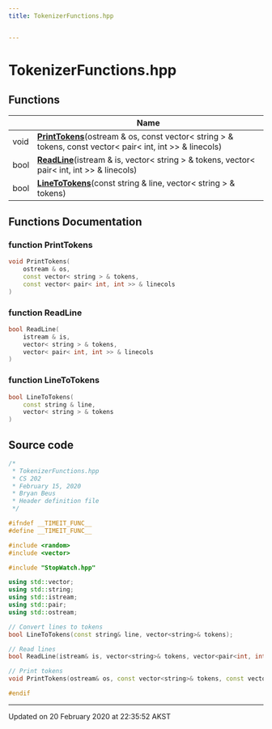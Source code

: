 ```yaml
---
title: TokenizerFunctions.hpp


---
```


# TokenizerFunctions.hpp










## Functions

|                | Name           |
| -------------- | -------------- |
| void | **[PrintTokens](Files/TokenizerFunctions_8hpp.md#function-printtokens)**(ostream & os, const vector< string > & tokens, const vector< pair< int, int >> & linecols)  |
| bool | **[ReadLine](Files/TokenizerFunctions_8hpp.md#function-readline)**(istream & is, vector< string > & tokens, vector< pair< int, int >> & linecols)  |
| bool | **[LineToTokens](Files/TokenizerFunctions_8hpp.md#function-linetotokens)**(const string & line, vector< string > & tokens)  |







## Functions Documentation

### function PrintTokens

```cpp
void PrintTokens(
    ostream & os,
    const vector< string > & tokens,
    const vector< pair< int, int >> & linecols
)
```




























### function ReadLine

```cpp
bool ReadLine(
    istream & is,
    vector< string > & tokens,
    vector< pair< int, int >> & linecols
)
```




























### function LineToTokens

```cpp
bool LineToTokens(
    const string & line,
    vector< string > & tokens
)
```
































## Source code

```cpp
/*
 * TokenizerFunctions.hpp
 * CS 202
 * February 15, 2020
 * Bryan Beus
 * Header definition file
 */

#ifndef __TIMEIT_FUNC__
#define __TIMEIT_FUNC__

#include <random>
#include <vector>

#include "StopWatch.hpp"

using std::vector;
using std::string;
using std::istream;
using std::pair;
using std::ostream;

// Convert lines to tokens
bool LineToTokens(const string& line, vector<string>& tokens);

// Read lines
bool ReadLine(istream& is, vector<string>& tokens, vector<pair<int, int>>& linecols);

// Print tokens
void PrintTokens(ostream& os, const vector<string>& tokens, const vector<pair<int, int>>& linecols);

#endif
```


-------------------------------

Updated on 20 February 2020 at 22:35:52 AKST
